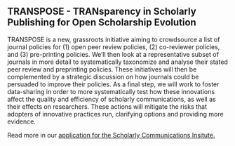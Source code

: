## TRANSPOSE - TRANsparency in Scholarly Publishing for Open Scholarship Evolution

TRANSPOSE is a new, grassroots initiative aiming to crowdsource a list of journal policies for (1) open peer review policies, (2) co-reviewer policies, and (3) pre-printing policies. We’ll then look at a representative subset of journals in more detail to systematically taxonomize and analyse their stated peer review and preprinting policies. These initiatives will then be complemented by a strategic discussion on how journals could be persuaded to improve their policies. As a final step, we will work to foster data-sharing in order to more systematically test how these innovations affect the quality and efficiency of scholarly communications, as well as their effects on researchers. These actions will mitigate the risks that adopters of innovative practices run, clarifying options and providing more evidence.  

Read more in our [application for the Scholarly Communications Insitute.](https://docs.google.com/document/d/1vcsf2pzQelBVUF6GaSU4FQ8JhDVvq4wrpc4ulZPA7hE/edit#heading=h.v9lrq4a95j57)


<!---
You can use the [editor on GitHub](https://github.com/transpose-publishing/transpose-publishing/edit/master/index.md) to maintain and preview the content for your website in Markdown files.

Whenever you commit to this repository, GitHub Pages will run [Jekyll](https://jekyllrb.com/) to rebuild the pages in your site, from the content in your Markdown files.

### Markdown

Markdown is a lightweight and easy-to-use syntax for styling your writing. It includes conventions for

```markdown
Syntax highlighted code block

# Header 1
## Header 2
### Header 3

- Bulleted
- List

1. Numbered
2. List

**Bold** and _Italic_ and `Code` text

[Link](url) and ![Image](src)
```

For more details see [GitHub Flavored Markdown](https://guides.github.com/features/mastering-markdown/).

### Jekyll Themes

Your Pages site will use the layout and styles from the Jekyll theme you have selected in your [repository settings](https://github.com/transpose-publishing/transpose-publishing/settings). The name of this theme is saved in the Jekyll `_config.yml` configuration file.

### Support or Contact

Having trouble with Pages? Check out our [documentation](https://help.github.com/categories/github-pages-basics/) or [contact support](https://github.com/contact) and we’ll help you sort it out.
--->
